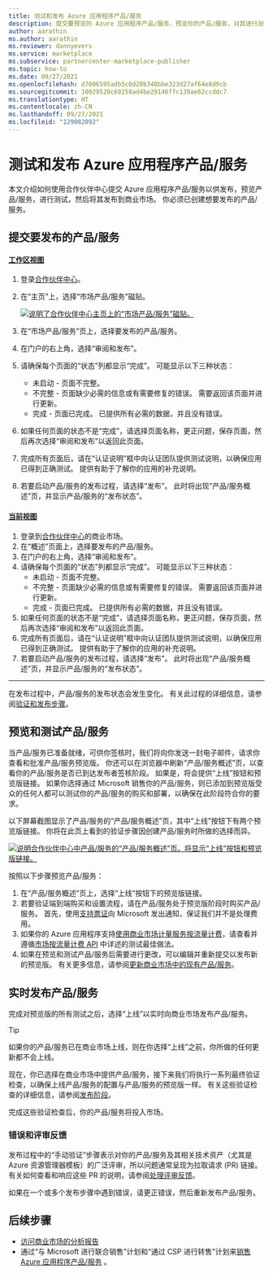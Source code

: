 ```yaml
---
title: 测试和发布 Azure 应用程序产品/服务
description: 提交要预览的 Azure 应用程序产品/服务，预览你的产品/服务，对其进行测试，然后将其发布到 Azure 市场。
author: aarathin
ms.author: aarathin
ms.reviewer: dannyevers
ms.service: marketplace
ms.subservice: partnercenter-marketplace-publisher
ms.topic: how-to
ms.date: 09/27/2021
ms.openlocfilehash: d7606595adb5c0d20b348bbe323d27af64e8d9cb
ms.sourcegitcommit: 10029520c69258ad4be29146ffc139ae62ccddc7
ms.translationtype: HT
ms.contentlocale: zh-CN
ms.lasthandoff: 09/27/2021
ms.locfileid: "129082092"
---
```

# <a name="test-and-publish-an-azure-application-offer"></a>测试和发布 Azure 应用程序产品/服务

本文介绍如何使用合作伙伴中心提交 Azure 应用程序产品/服务以供发布，预览产品/服务，进行测试，然后将其发布到商业市场。 你必须已创建想要发布的产品/服务。

## <a name="submit-the-offer-for-publishing"></a>提交要发布的产品/服务

#### <a name="workspaces-view"></a>[工作区视图](#tab/workspaces-view)

1. 登录[合作伙伴中心](https://partner.microsoft.com/dashboard/home)。

1. 在“主页”上，选择“市场产品/服务”磁贴。

    [ ![说明了合作伙伴中心主页上的“市场产品/服务”磁贴。](./media/workspaces/partner-center-home.png) ](./media/workspaces/partner-center-home.png#lightbox)

1. 在“市场产品/服务”页上，选择要发布的产品/服务。
1. 在门户的右上角，选择“审阅和发布”。
1. 请确保每个页面的“状态”列都显示“完成”。 可能显示以下三种状态：
    - 未启动 - 页面不完整。
    - 不完整 - 页面缺少必需的信息或有需要修复的错误。 需要返回该页面并进行更新。
    - 完成 - 页面已完成。 已提供所有必需的数据，并且没有错误。
1. 如果任何页面的状态不是“完成”，请选择页面名称，更正问题，保存页面，然后再次选择“审阅和发布”以返回此页面。
1. 完成所有页面后，请在“认证说明”框中向认证团队提供测试说明，以确保应用已得到正确测试。 提供有助于了解你的应用的补充说明。
1. 若要启动产品/服务的发布过程，请选择“发布”。 此时将出现“产品/服务概述”页，并显示产品/服务的“发布状态”。

#### <a name="current-view"></a>[当前视图](#tab/current-view)

1. 登录到[合作伙伴中心](https://partner.microsoft.com/dashboard/commercial-marketplace/overview)的商业市场。
1. 在“概述”页面上，选择要发布的产品/服务。
1. 在门户的右上角，选择“审阅和发布”。
1. 请确保每个页面的“状态”列都显示“完成”。 可能显示以下三种状态：
    - 未启动 - 页面不完整。
    - 不完整 - 页面缺少必需的信息或有需要修复的错误。 需要返回该页面并进行更新。
    - 完成 - 页面已完成。 已提供所有必需的数据，并且没有错误。
1. 如果任何页面的状态不是“完成”，请选择页面名称，更正问题，保存页面，然后再次选择“审阅和发布”以返回此页面。
1. 完成所有页面后，请在“认证说明”框中向认证团队提供测试说明，以确保应用已得到正确测试。 提供有助于了解你的应用的补充说明。
1. 若要启动产品/服务的发布过程，请选择“发布”。 此时将出现“产品/服务概述”页，并显示产品/服务的“发布状态”。

---

在发布过程中，产品/服务的发布状态会发生变化。 有关此过程的详细信息，请参阅[验证和发布步骤](review-publish-offer.md#validation-and-publishing-steps)。

## <a name="preview-and-test-the-offer"></a>预览和测试产品/服务

当产品/服务已准备就绪，可供你签核时，我们将向你发送一封电子邮件，请求你查看和批准产品/服务预览版。 你还可以在浏览器中刷新“产品/服务概述”页，以查看你的产品/服务是否已到达发布者签核阶段。 如果是，将会提供“上线”按钮和预览版链接。 如果你选择通过 Microsoft 销售你的产品/服务，则已添加到预览版受众的任何人都可以测试你的产品/服务的购买和部署，以确保在此阶段符合你的要求。

以下屏幕截图显示了产品/服务的“产品/服务概述”页，其中“上线”按钮下有两个预览版链接。 你将在此页上看到的验证步骤因创建产品/服务时所做的选择而异。

[![说明合作伙伴中心中产品/服务的“产品/服务概述”页。将显示“上线”按钮和预览版链接。](media/create-new-azure-app-offer/azure-app-publish-status.png)](media/create-new-azure-app-offer/azure-app-publish-status.png#lightbox)

按照以下步骤预览产品/服务：

1. 在“产品/服务概述”页上，选择“上线”按钮下的预览版链接。 
1. 若要验证端到端购买和设置流程，请在产品/服务处于预览版阶段时购买产品/服务。 首先，使用[支持票证](https://aka.ms/marketplacesupport)向 Microsoft 发出通知，保证我们并不是处理费用。
1. 如果你的 Azure 应用程序支持[使用商业市场计量服务按流量计费](marketplace-metering-service-apis.md)，请查看并遵循[市场按流量计费 API](marketplace-metering-service-apis.md#development-and-testing-best-practices) 中详述的测试最佳做法。
1. 如果在预览和测试产品/服务后需要进行更改，可以编辑并重新提交以发布新的预览版。 有关更多信息，请参阅[更新商业市场中的现有产品/服务](./update-existing-offer.md)。

## <a name="publish-your-offer-live"></a>实时发布产品/服务

完成对预览版的所有测试之后，选择“上线”以实时向商业市场发布产品/服务。

   > [!TIP]
   > 如果你的产品/服务已在商业市场上线，则在你选择“上线”之前，你所做的任何更新都不会上线。

现在，你已选择在商业市场中提供产品/服务，接下来我们将执行一系列最终验证检查，以确保上线产品/服务的配置与产品/服务的预览版一样。 有关这些验证检查的详细信息，请参阅[发布阶段](review-publish-offer.md#publish-phase)。

完成这些验证检查后，你的产品/服务将投入市场。

### <a name="errors-and-review-feedback"></a>错误和评审反馈

发布过程中的“手动验证”步骤表示对你的产品/服务及其相关技术资产（尤其是 Azure 资源管理器模板）的广泛评审，所以问题通常呈现为拉取请求 (PR) 链接。 有关如何查看和响应这些 PR 的说明，请参阅[处理评审反馈](azure-app-review-feedback.md)。

如果在一个或多个发布步骤中遇到错误，请更正错误，然后重新发布产品/服务。

## <a name="next-step"></a>后续步骤

- [访问商业市场的分析报告](analytics.md)
- 通过“与 Microsoft 进行联合销售”计划和“通过 CSP 进行转售”计划来[销售 Azure 应用程序产品/服务](azure-app-marketing.md) 。
